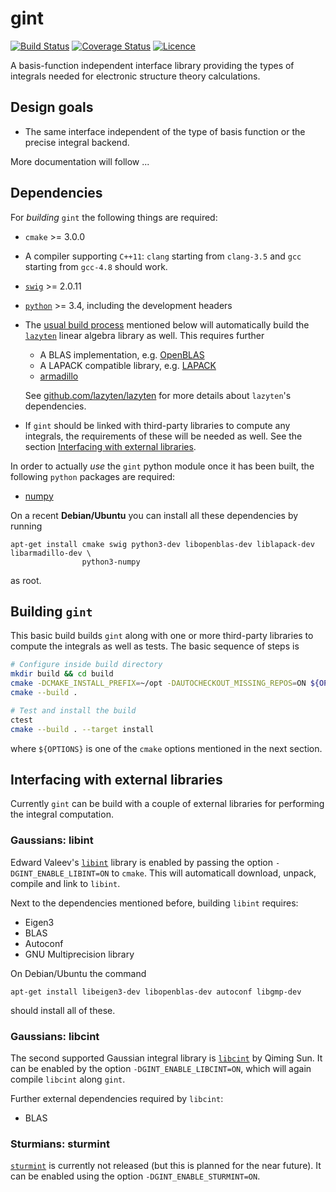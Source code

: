 # gint
[![Build Status](https://travis-ci.org/molsturm/gint.svg?branch=master)](https://travis-ci.org/molsturm/gint)
[![Coverage Status](https://coveralls.io/repos/github/molsturm/gint/badge.svg?branch=master)](https://coveralls.io/github/molsturm/gint)
[![Licence](https://img.shields.io/github/license/molsturm/gint.svg)](LICENCE)

A basis-function independent interface library providing the types of
integrals needed for electronic structure theory calculations.

## Design goals
- The same interface independent of the type of basis function or the precise
  integral backend.

More documentation will follow ...

## Dependencies
For *building* `gint` the following things are required:
- ``cmake`` >= 3.0.0
- A compiler supporting ``C++11``: ``clang`` starting from `clang-3.5` and `gcc` starting
  from `gcc-4.8` should work.
- [``swig``](http://swig.org/) >= 2.0.11
- [``python``](https://www.python.org/) >= 3.4, including the development headers
- The [usual build process](#building-gint) mentioned below
  will automatically build the [``lazyten``](https://lazyten.org) linear algebra library
  as well. This requires further
    - A BLAS implementation, e.g. [OpenBLAS](https://github.com/xianyi/OpenBLAS/)
    - A LAPACK compatible library, e.g. [LAPACK](http://netlib.org/lapack)
    - [armadillo](http://arma.sourceforge.net/)

  See [github.com/lazyten/lazyten](https://github.com/lazyten/lazyten/blob/master/README.md)
  for more details about ``lazyten``'s dependencies.
- If `gint` should be linked with third-party libraries to compute any integrals,
  the requirements of these will be needed as well.
  See the section [Interfacing with external libraries](#interfacing-with-external-libraries).

In order to actually *use* the `gint` python module once it has been built,
the following `python` packages are required:
- [numpy](https://pypi.python.org/pypi/numpy)


On a recent **Debian/Ubuntu** you can install all these dependencies by running
```
apt-get install cmake swig python3-dev libopenblas-dev liblapack-dev libarmadillo-dev \
                python3-numpy
```
as root.

## Building ``gint``
This basic build builds `gint` along with one or more
third-party libraries to compute the integrals as well as tests.
The basic sequence of steps is
```sh
# Configure inside build directory
mkdir build && cd build
cmake -DCMAKE_INSTALL_PREFIX=~/opt -DAUTOCHECKOUT_MISSING_REPOS=ON ${OPTIONS} ..
cmake --build .

# Test and install the build
ctest
cmake --build . --target install
```
where `${OPTIONS}` is one of the `cmake` options mentioned in the next section.

## Interfacing with external libraries
Currently `gint` can be build with a couple of external libraries for performing
the integral computation.

### Gaussians: libint
Edward Valeev's [``libint``](https://github.com/evaleev/libint) library
is enabled by passing the option `-DGINT_ENABLE_LIBINT=ON` to `cmake`.
This will automaticall download, unpack, compile and link to `libint`.

Next to the dependencies mentioned before, building `libint` requires:
- Eigen3
- BLAS
- Autoconf
- GNU Multiprecision library

On Debian/Ubuntu the command
```
apt-get install libeigen3-dev libopenblas-dev autoconf libgmp-dev
```
should install all of these.

### Gaussians: libcint
The second supported Gaussian integral library is [``libcint``](https://github.com/sunqm/libcint)
by Qiming Sun. It can be enabled by the option `-DGINT_ENABLE_LIBCINT=ON`,
which will again compile `libcint` along `gint`.

Further external dependencies required by `libcint`:
- BLAS

### Sturmians: sturmint
[`sturmint`](https://molsturm.org/sturmint)
is currently not released (but this is planned for the near future).
It can be enabled using the option `-DGINT_ENABLE_STURMINT=ON`.
